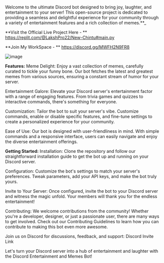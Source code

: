 
Welcome to the ultimate Discord bot designed to bring joy, laughter, and entertainment to your server! This open-source project is dedicated to providing a seamless and delightful experience for your community through a variety of entertainment features and a rich collection of memes.**_

**Visit the Official Live Project Here - **
https://replit.com/@LakshPro22/New-Chintu#main.py

**Join My WorkSpace - **
https://discord.gg/MWFH2N9FR8

![image](https://github.com/Laksh-Devloper/Chintu---Discord-Entertainment-and-Memes-Bot-/assets/71703674/e0868156-d5fd-4816-9bf6-7509ca13f78a)


**Features:**
Meme Delight: Enjoy a vast collection of memes, carefully curated to tickle your funny bone. Our bot fetches the latest and greatest memes from various sources, ensuring a constant stream of humor for your server.

Entertainment Galore: Elevate your Discord server's entertainment factor with a range of engaging features. From trivia games and quizzes to interactive commands, there's something for everyone.

Customization: Tailor the bot to suit your server's vibe. Customize commands, enable or disable specific features, and fine-tune settings to create a personalized experience for your community.

Ease of Use: Our bot is designed with user-friendliness in mind. With simple commands and a responsive interface, users can easily navigate and enjoy the diverse entertainment offerings.

**Getting Started:**
Installation: Clone the repository and follow our straightforward installation guide to get the bot up and running on your Discord server.

Configuration: Customize the bot's settings to match your server's preferences. Tweak parameters, add your API keys, and make the bot truly yours.

Invite to Your Server: Once configured, invite the bot to your Discord server and witness the magic unfold. Your members will thank you for the endless entertainment!

Contributing:
We welcome contributions from the community! Whether you're a developer, designer, or just a passionate user, there are many ways to get involved. Check out our Contributing Guidelines to learn how you can contribute to making this bot even more awesome.

Join us on Discord for discussions, feedback, and support: Discord Invite Link

Let's turn your Discord server into a hub of entertainment and laughter with the Discord Entertainment and Memes Bot!
